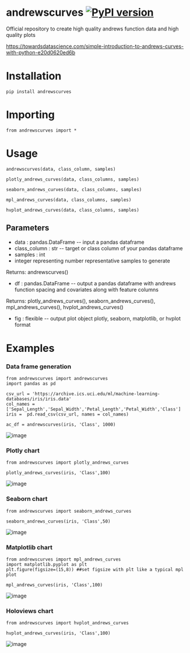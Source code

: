# andrewscurves [![PyPI version](https://badge.fury.io/py/andrewscurves.svg)](https://badge.fury.io/py/andrewscurves)
Official repository to create high quality andrews function data and high quality plots

https://towardsdatascience.com/simple-introduction-to-andrews-curves-with-python-e20d0620ed6b

# Installation 
```
pip install andrewscurves
```
# Importing
```
from andrewscurves import *
```
# Usage
```
andrewscurves(data, class_column, samples)

plotly_andrews_curves(data, class_columns, samples)

seaborn_andrews_curves(data, class_columns, samples)

mpl_andrews_curves(data, class_columns, samples)

hvplot_andrews_curves(data, class_columns, samples)
```

Parameters
----------
- data : pandas.DataFrame
-- input a pandas dataframe
- class_column : str
-- target or class column of your pandas dataframe
- samples : int
- integer representing number representative samples to generate

Returns: andrewscurves()
- df : pandas.DataFrame
-- output a pandas dataframe with andrews function spacing and covariates along with feature columns

Returns: plotly_andrews_curves(), seaborn_andrews_curves(), mpl_andrews_curves(), hvplot_andrews_curves()
- fig : flexible
-- output plot object plotly, seaborn, matplotlib, or hvplot format

# Examples

### Data frame generation
```
from andrewscurves import andrewscurves
import pandas as pd

csv_url = 'https://archive.ics.uci.edu/ml/machine-learning-databases/iris/iris.data'
col_names = ['Sepal_Length','Sepal_Width','Petal_Length','Petal_Width','Class']
iris =  pd.read_csv(csv_url, names = col_names)

ac_df = andrewscurves(iris, 'Class', 1000)
```
![image](https://user-images.githubusercontent.com/61998370/201253192-92cdc60b-98b1-4aa2-864f-1b015e308af0.png)

### Plotly chart
```
from andrewscurves import plotly_andrews_curves

plotly_andrews_curves(iris, 'Class',100)
```
![image](https://user-images.githubusercontent.com/61998370/201253413-608faf6a-cb71-4f64-ba6a-2e2c49b3127b.png)

### Seaborn chart
```
from andrewscurves import seaborn_andrews_curves

seaborn_andrews_curves(iris, 'Class',50)
```
![image](https://user-images.githubusercontent.com/61998370/201253555-709b96a9-4dbb-41dd-a940-16340b0a4e0b.png)

### Matplotlib chart
```
from andrewscurves import mpl_andrews_curves
import matplotlib.pyplot as plt
plt.figure(figsize=(15,8)) ##set figsize with plt like a typical mpl plot

mpl_andrews_curves(iris, 'Class',100)
```
![image](https://user-images.githubusercontent.com/61998370/201253683-7844b1d5-ee9d-44d8-b958-fb744aeafbd3.png)

### Holoviews chart
```
from andrewscurves import hvplot_andrews_curves

hvplot_andrews_curves(iris, 'Class',100)
```
![image](https://user-images.githubusercontent.com/61998370/201253764-77913a44-ec11-46d2-9092-c432dafcf4cf.png)
